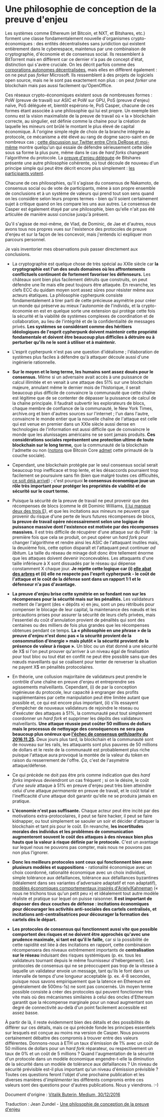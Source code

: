 # Une philosophie de conception de la preuve d'enjeu

Les systèmes comme Ethereum (et Bitcoin, et NXT, et Bitshares, etc.) forment une classe fondamentalement nouvelle d'organismes crypto-économiques : des entités décentralisées sans juridiction qui existent entièrement dans le cyberespace, maintenus par une combinaison de cryptographie, d'économie et de consensus social. Ils ressemblent à BitTorrent mais en diffèrent car ce dernier n'a pas de concept d'état, distinction qui s'avère cruciale. On les décrit parfois comme des [corporations autonomes décentralisées](https://letstalkbitcoin.com/is-bitcoin-overpaying-for-false-security), mais elles en diffèrent également : on ne peut pas _forker_ Microsoft. Ils ressemblent à des projets de logiciels open source, mais ne le sont pas exactement non plus : on peut _forker_ une blockchain mais pas aussi facilement qu'OpenOffice.


Ces réseaux crypto-économiques existent sous de nombreuses formes : PoW (preuve de travail) sur ASIC et PoW sur GPU, PoS (preuve d'enjeu) naïve, PoS déléguée et, bientôt espérons-le, PoS Casper, chacune de ces formes étant associée à une philosophie qui lui est propre. Un exemple bien connu est la vision maximaliste de la preuve de travail où « la » blockchain correcte, au singulier, est définie comme la chaine pour la création de laquelle les mineurs ont brûlé le montant le plus élevé de capital économique. À l'origine simple règle de choix de la branche intégrée au protocole, ce mécanisme a été élevé au rang de dogme sacro-saint en de nombreux cas ; [cette discussion sur Twitter entre Chris DeRose et moi-même](https://twitter.com/vitalikbuterin/status/687050458301657088) montre quelqu'un qui essaie de défendre sérieusement cette idée sous sa forme la plus pure, même dans le cas de *hard forks* changeant l'algorithme du protocole. La [preuve d'enjeu déléguée](https://bitshares.org/technology/delegated-proof-of-stake-consensus/) de Bitshares présente une autre philosophie cohérente, où tout découle de nouveau d'un principe simple qui peut être décrit encore plus simplement : [les participants votent](http://docs.bitshares.org/bitshares/dpos.html).

Chacune de ces philosophies, qu'il s'agisse du consensus de Nakamoto, de consensus social ou de vote de participants, mène à son propre ensemble de conclusions et à un système de valeurs qui prend tout son sens quand on les considère selon leurs propres termes - bien qu'il soient certainement sujet à critique quand on les compare les uns aux autres. Le consensus de Casper est également étayé par une philosophie, bien qu'elle n'ait pas été articulée de manière aussi concise jusqu'à présent.

Qu'il s'agisse de moi-même, de Vlad, de Dominic, de Jae et d'autres, nous avons tous nos propres vues sur l'existence des protocoles de preuve d'enjeu et sur la façon de les concevoir, mais j'entends ici expliquer mon parcours personnel.

Je vais inventorier mes observations puis passer directement aux conclusions.

* La cryptographie est quelque chose de très spécial au XXIe siècle car **la cryptographie est l'un des seuls domaines où les affrontements conflictuels continuent de fortement favoriser les défenseurs.** Les châteaux sont bien plus facilement détruits que construits, on peut défendre une île mais elle peut toujours être attaquée. En revanche, les clefs ECC du quidam moyen sont assez sûres pour résister même aux acteurs étatiques. La philosophie cypherpunk consiste fondamentalement à tirer parti de cette précieuse asymétrie pour créer un monde qui préserve au mieux l'autonomie de l'individu, et la crypto-économie en est en quelque sorte une extension qui protège cette fois la sécurité et la viabilité de systèmes complexes de coordination et de collaboration, au lieu de l'intégrité et de la confidentialité de messages privés. **Les systèmes se considérant comme des héritiers idéologiques de l'esprit cypherpunk doivent maintenir cette propriété fondamentale et doivent être beaucoup plus difficiles à détruire ou à perturber qu'ils ne le sont à utiliser et à maintenir.**

* L'esprit cypherpunk n'est pas une question d'idéalisme ; l'élaboration de systèmes plus faciles à défendre qu'à attaquer découle aussi d'une ingénierie rationnelle.

* **Sur le moyen et le long terme, les humains sont assez doués pour le consensus.** Même si un adversaire avait accès à une puissance de calcul illimitée et en venait à une attaque des 51% sur une blockchain majeure, annulant même le dernier mois de l'historique, il serait beaucoup plus difficile de convaincre la communauté que cette chaîne est légitime que de se contenter de dépasser la puissance de calcul de la chaîne principale. Il faudrait subvertir les explorateurs de blocs, chaque membre de confiance de la communauté, le New York Times, archive.org et bien d'autres sources sur l'internet ; l'un dans l'autre, convaincre le monde entier que la nouvelle chaîne de l'attaque est celle qui est venue en premier dans un XXIe siècle aussi dense en technologies de l'information est aussi difficile que de convaincre le monde que les alunissages américains ne se sont jamais produits. **Ces considérations sociales représentent une protection ultime de toute blockchain sur le long terme,** que la communauté de la blockchain l'admette ou non ([notons](https://www.reddit.com/r/bitcoinxt/comments/41pbmf/maxwell_considers_changing_the_pow_algorithm_in/) que Bitcoin Core [admet](https://www.reddit.com/r/Bitcoin/comments/3fg0jw/could_a_cartel_of_pool_operators_collude_to/ctoat0d/) cette primauté de la couche sociale).

* Cependant, une blockchain protégée par le seul consensus social serait beaucoup trop inefficace et trop lente, et les désaccords pourraient trop facilement se poursuivre sans fin (bien que malgré toutes ces difficultés, [ce soit déjà arrivé](http://www.npr.org/sections/money/2011/02/15/131934618/the-island-of-stone-money)) ; c'est pourquoi **le consensus économique joue un rôle très important pour protéger les propriétés de viabilité et de sécurité sur le court terme.**

* Puisque la sécurité de la preuve de travail ne peut provenir que des récompenses de blocs (comme le dit Dominic Williams, [il lui manque deux des trois E](https://twitter.com/dominic_w/status/648330685963370496)), et que les incitations aux mineurs ne peuvent que provenir du risque d'une perte de leurs futures récompenses de blocs, **la preuve de travail opère nécessairement selon une logique de puissance massive dont l'existence est motivée par des récompenses massives.** Il est très difficile de récupérer d'une attaque sur du PoW : la première fois que cela se produit, on peut opérer un *hard fork* pour changer l'algorithme et rendre ainsi les ASIC de l'attaquant inutiles mais, la deuxième fois, cette option disparaît et l'attaquant peut continuer *ad libitum*. La taille du réseau de minage doit donc être tellement énorme que les attaques doivent devenir inconcevables. Les attaquants d'une taille inférieure à X sont dissuadés par le réseau qui dépense constamment X chaque jour. **Je rejette cette logique car (i) [elle abat des arbres](http://digiconomist.net/beci) et (ii) elle ne respecte pas l'esprit cypherpunk - le coût de l'attaque et le coût de la défense sont dans un rapport 1:1 et le défenseur n'a pas d'avantage.**

* **La preuve d'enjeu brise cette symétrie en se fondant non sur les récompenses pour la sécurité mais sur les pénalités.** Les validateurs mettent de l'argent (des « dépôts ») en jeu, sont un peu rétribués pour compenser le blocage de leur capital, la maintenance des nœuds et les précautions prises pour assurer la sécurité de leurs clefs privées, mais l'essentiel du coût d'annulation provient de pénalités qui sont des centaines ou des milliers de fois plus grandes que les récompenses obtenues pendant ce temps. **La « philosophie en une phrase » de la preuve d'enjeu n'est donc pas « la sécurité provient de la consommation d'énergie » mais plutôt « la sécurité provient de la présence de valeur à risque ».** Un bloc ou un état donné a une sécurité de X$ si l'on peut prouver qu'arriver à un niveau égal de finalisation pour tout bloc ou tout état en conflit ne peut être possible sans que des nœuds maveillants qui se coalisent pour tenter de renverser la situation ne payent X$ en pénalités protocolaires.

* En théorie, une collusion majoritaire de validateurs peut prendre le contrôle d'une chaîne en preuve d'enjeu et entreprendre ses agissements malveillants. Cependant, (i) de par la conception ingénieuse du protocole, leur capacité à engranger des profits supplémentaires par cette manipulation peut être limitée autant que possible et, ce qui est encore plus important, (ii) s'ils essayent d'empêcher de nouveaux validateurs de rejoindre le réseau ou d'exécuter des attaques à 51%, la communauté peut tout simplement coordonner un *hard fork* et supprimer les dépôts des validateurs malveillants. **Une attaque réussie peut coûter 50 millions de dollars mais le processus de nettoyage des conséquences ne sera pas beaucoup plus onéreux que [l'échec de consensus geth/parity du 2016.11.25](https://blog.ethereum.org/2016/11/25/security-alert-11242016-consensus-bug-geth-v1-4-19-v1-5-2/).** Deux jours plus tard, la blockchain et la communauté sont de nouveau sur les rails, les attaquants sont plus pauvres de 50 millions de dollars et le reste de la communauté est probablement plus riche puisque l'attaque aura provoqué la montée de la valeur du token en raison du resserrement de l'offre. *Ça*, c'est de l'asymétrie attaque/défense.

* Ce qui précède ne doit pas être pris comme indication que des *hard forks* imprévus deviendront un cas fréquent ; si on le désire, le coût d'*une seule* attaque à 51% en preuve d'enjeu peut très bien atteindre celui d'une attaque *permanente* en preuve de travail, et le coût total et l'inefficacité d'une attaque doit garantir qu'elle ne se produira jamais en pratique.

* **L'économie n'est pas suffisante.** Chaque acteur peut être incité par des motivations extra-protocolaires, il peut se faire hacker, il peut se faire kidnapper, ou tout simplement se saouler un soir et décider d'attaquer la blockchain et tant pis pour le coût. En revanche, **les incertitudes morales des individus et les problèmes de communication augmenteront souvent le coût des attaques à des niveaux bien plus hauts que la valeur à risque définie par le protocole.** C'est un avantage sur lequel nous ne pouvons pas compter, mais nous ne pouvons pas non plus l'ignorer.

* **Donc les meilleurs protocoles sont ceux qui fonctionnent bien avec plusieurs modèles et suppositions** - rationalité économique avec un choix coordonné, rationalité économique avec un choix individuel, simple tolérance aux défaillances, tolérance aux défaillances byzantines (idéalement dans ses variantes d'adversaire adaptatif et non adaptatif), [modèles économiques comportementaux inspirés d'Ariely/Kahneman](https://www.amazon.ca/Honest-Truth-About-Dishonesty-Everyone-Especially/dp/0062183613) (« nous ne trichons tous qu'un petit peu ») et idéalement tout autre modèle réaliste et pratique sur lequel on puisse raisonner. **Il est important de disposer des deux couches de défense : incitations économiques pour décourager les activités anti-sociales des cartels centralisés, et incitations anti-centralisatrices pour décourager la formation des cartels dès le départ.**

* **Les protocoles de consensus qui fonctionnent aussi vite que possible comportent des risques et ne doivent être approchés qu'avec une prudence maximale, si tant est qu'il le faille,** car si la possibilité de cette rapidité est liée à des incitations en rapport, cette combinaison récompensera des niveaux extrêmement importants de **centralisation sur le réseau** induisant des risques systémiques (p. ex. tous les validateurs tournant depuis le même fournisseur d'hébergement). Les protocoles de consensus qui ne se préoccupent pas trop de la vitesse à laquelle un validateur envoie un message, tant qu'ils le font dans un intervalle de temps d'une longueur acceptable (p. ex. 4-8 secondes, puisque nous savons empiriquement que la latence en Ethereum est généralement de 500ms-1s) ne sont pas concernés. Un moyen terme possible consiste à créer des protocoles qui peuvent fonctionner très vite mais où des mécanismes similaires à celui des oncles d'Ethereum garantit que la récompense marginale pour un nœud augmentant son degré de connectivité au-delà d'un point facilement accessible est assez basse.

À partir de là, il reste évidemment bien des détails et des possibilités de différer sur ces détails, mais ce qui précède fonde les principes essentiels sur lesquels est conçue au moins ma version de Casper. Nous pouvons certainement débattre des compromis à trouver entre des valeurs différentes. Donnons-nous à ETH un taux d'émission de 1% avec un coût de 50 millions de dollars pour un *hard fork* réparateur, ou respectivement un taux de 0% et un coût de 5 millions ? Quand l'augmentation de la sécurité d'un protocole dans un modèle économique engendre-t-elle la diminution de la sécurité dans un modèle de tolérance aux défaillances ? Un niveau de sécurité prévisible est-il plus important qu'un niveau d'émission prévisible ? Toutes ces questions feront l'objet d'une prochaine publication et les diverses manières d'*implémenter* les différents compromis entre ces valeurs sont des questions pour d'autres publications. Nous y viendrons. :-)

Document d'origine : [Vitalik Buterin, Medium, 30/12/2016](https://medium.com/@VitalikButerin/a-proof-of-stake-design-philosophy-506585978d51#.b0jx0d4d8)

Traduction : Jean Zundel - [Une philosophie de conception de la preuve d'enjeu](https://github.com/asseth/docs-traductions/blob/master/philo-PoS-fr.md)
